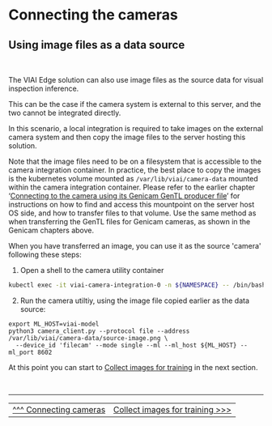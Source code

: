 # Connecting the cameras

## Using image files as a data source

<br>

The VIAI Edge solution can also use image files as the source data for visual inspection inference.

This can be the case if the camera system is external to this server, and the two cannot be integrated directly.

In this scenario, a local integration is required to take images on the external camera system and then copy the image files to the server hosting this solution.

Note that the image files need to be on a filesystem that is accessible to the camera integration container. In practice, the best place to copy the images is the kubernetes volume mounted as `/var/lib/viai/camera-data` mounted within the camera integration container.
Please refer to the earlier chapter ‘[Connecting to the camera using its Genicam GenTL producer file](./connectinggenicam.md)’ for instructions on how to find and access this mountpoint on the server host OS side, and how to transfer files to that volume. Use the same method as when transferring the GenTL files for Genicam cameras, as shown in the Genicam chapters above.

When you have transferred an image, you can use it as the source 'camera' following these steps:

1. Open a shell to the camera utility container

```bash
kubectl exec -it viai-camera-integration-0 -n ${NAMESPACE} -- /bin/bash
```

2. Run the camera utiltiy, using the image file copied earlier as the data source:

```text
export ML_HOST=viai-model
python3 camera_client.py --protocol file --address /var/lib/viai/camera-data/source-image.png \
  --device_id 'filecam' --mode single --ml --ml_host ${ML_HOST} --ml_port 8602
```

At this point you can start to [Collect images for training](./collectimages.md) in the next section.

</br>

___

<table width="100%">
<tr><td><a href="./connectingcameras.md">^^^ Connecting cameras</td><td><a href="./collectimages.md">Collect images for training >>></td></tr>
</table>
